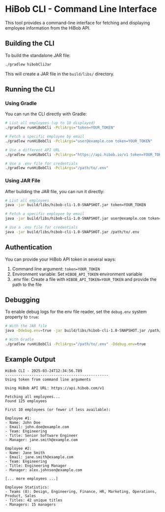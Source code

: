 # HiBob CLI - Command Line Interface

This tool provides a command-line interface for fetching and displaying employee information from the HiBob API.

## Building the CLI

To build the standalone JAR file:

```bash
./gradlew hibobCliJar
```

This will create a JAR file in the `build/libs/` directory.

## Running the CLI

### Using Gradle

You can run the CLI directly with Gradle:

```bash
# List all employees (up to 10 displayed)
./gradlew runHiBobCli -PcliArgs="token=YOUR_TOKEN"

# Fetch a specific employee by email
./gradlew runHiBobCli -PcliArgs="user@example.com token=YOUR_TOKEN"

# Use a different API URL
./gradlew runHiBobCli -PcliArgs="https://api.hibob.io/v1 token=YOUR_TOKEN"

# Use a .env file for credentials
./gradlew runHiBobCli -PcliArgs="/path/to/.env"
```

### Using JAR File

After building the JAR file, you can run it directly:

```bash
# List all employees
java -jar build/libs/hibob-cli-1.0-SNAPSHOT.jar token=YOUR_TOKEN

# Fetch a specific employee by email
java -jar build/libs/hibob-cli-1.0-SNAPSHOT.jar user@example.com token=YOUR_TOKEN

# Use a .env file for credentials
java -jar build/libs/hibob-cli-1.0-SNAPSHOT.jar /path/to/.env
```

## Authentication

You can provide your HiBob API token in several ways:

1. Command line argument: `token=YOUR_TOKEN`
2. Environment variable: Set `HIBOB_API_TOKEN` environment variable
3. .env file: Create a file with `HIBOB_API_TOKEN=YOUR_TOKEN` and provide the path to the file

## Debugging

To enable debug logs for the env file reader, set the `debug.env` system property to `true`:

```bash
# With the JAR file
java -Ddebug.env=true -jar build/libs/hibob-cli-1.0-SNAPSHOT.jar /path/to/.env

# With Gradle
./gradlew runHiBobCli -PcliArgs="/path/to/.env" -Ddebug.env=true
```

## Example Output

```
HiBob CLI - 2025-03-24T12:34:56.789
-----------------------------------------------
Using token from command line arguments

Using HiBob API URL: https://api.hibob.com/v1

Fetching all employees...
Found 125 employees

First 10 employees (or fewer if less available):

Employee #1:
- Name: John Doe
- Email: john.doe@example.com
- Team: Engineering
- Title: Senior Software Engineer
- Manager: jane.smith@example.com

Employee #2:
- Name: Jane Smith
- Email: jane.smith@example.com
- Team: Engineering
- Title: Engineering Manager
- Manager: alex.johnson@example.com

[... more employees ...]

Employee Statistics:
- Teams (8): Design, Engineering, Finance, HR, Marketing, Operations, Product, Sales
- Titles: 42 unique titles
- Managers: 15 managers
```